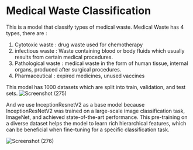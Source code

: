 # Medical Waste Classification

This is a model that classify types of medical waste. Medical Waste has 4 types, there are : 
1. Cytotoxic waste : drug waste used for chemotherapy
2. infectious waste : Waste containing blood or body fluids which usually results from certain medical procedures.
3. Pathological waste : medical waste in the form of human tissue, internal organs, produced after surgical procedures.
4. Pharmaceutical : expired medicines, unused vaccines

This model has 1000 datasets which are split into train, validation, and test sets.
![Screenshot (275)](https://github.com/itatrilestari/Capstone_project/assets/126906101/426af005-8397-481e-b802-511630b69f50)

And we use InceptionResnetV2 as a base model because InceptionResNetV2 was trained on a large-scale image classification task, ImageNet, and achieved state-of-the-art performance. This pre-training on a diverse dataset helps the model to learn rich hierarchical features, which can be beneficial when fine-tuning for a specific classification task.

![Screenshot (276)](https://github.com/itatrilestari/Capstone_project/assets/126906101/c6f31c47-1c71-43e9-ad33-a41cb2c87d56)





